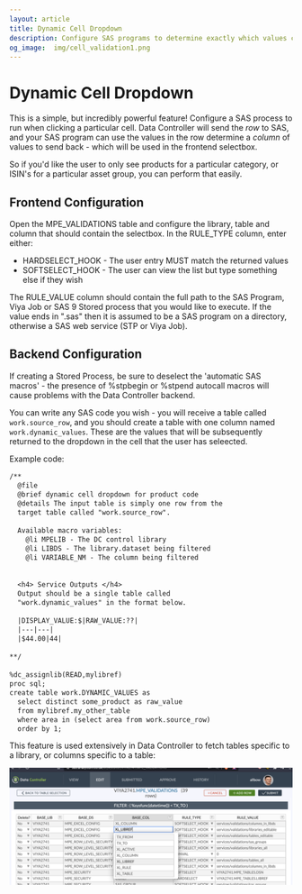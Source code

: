 ```yaml
---
layout: article
title: Dynamic Cell Dropdown
description: Configure SAS programs to determine exactly which values can appear within which cells in your Data Controller table!
og_image:  img/cell_validation1.png
---
```


# Dynamic Cell Dropdown

This is a simple, but incredibly powerful feature!  Configure a SAS process to run when clicking a particular cell.  Data Controller will send the *row* to SAS, and your SAS program can use the values in the row determine a *column* of values to send back - which will be used in the frontend selectbox.

So if you'd like the user to only see products for a particular category, or ISIN's for a particular asset group, you can perform that easily.

## Frontend Configuration

Open the MPE_VALIDATIONS table and configure the library, table and column that should contain the selectbox.  In the RULE_TYPE column, enter either:

* HARDSELECT_HOOK - The user entry MUST match the returned values
* SOFTSELECT_HOOK - The user can view the list but type something else if they wish

The RULE_VALUE column should contain the full path to the SAS Program, Viya Job or SAS 9 Stored process that you would like to execute.  If the value ends in ".sas" then it is assumed to be a SAS program on a directory, otherwise a SAS web service (STP or Viya Job).

## Backend Configuration
If creating a Stored Process, be sure to deselect the 'automatic SAS macros' - the presence of %stpbegin or %stpend autocall macros will cause problems with the Data Controller backend.

You can write any SAS code you wish - you will receive a table called `work.source_row`, and you should create a table with one column named `work.dynamic_values`.  These are the values that will be subsequently returned to the dropdown in the cell that the user has seleected.

Example code:

```sas
/**
  @file
  @brief dynamic cell dropdown for product code
  @details The input table is simply one row from the
  target table called "work.source_row".

  Available macro variables:
    @li MPELIB - The DC control library
    @li LIBDS - The library.dataset being filtered
    @li VARIABLE_NM - The column being filtered


  <h4> Service Outputs </h4>
  Output should be a single table called
  "work.dynamic_values" in the format below.

  |DISPLAY_VALUE:$|RAW_VALUE:??|
  |---|---|
  |$44.00|44|

**/

%dc_assignlib(READ,mylibref)
proc sql;
create table work.DYNAMIC_VALUES as
  select distinct some_product as raw_value
  from mylibref.my_other_table
  where area in (select area from work.source_row)
  order by 1;

```

This feature is used extensively in Data Controller to fetch tables specific to a library, or columns specific to a table:

![](img/cell_validation1.png)

